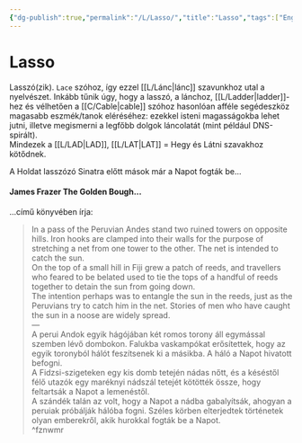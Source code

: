 ```yaml
---
{"dg-publish":true,"permalink":"/L/Lasso/","title":"Lasso","tags":["Englishtexttranslated"],"created":"2023-10-15T09:24","updated":"2024-10-25T22:31"}
---
```



# Lasso

Lasszó(zik). `Lace` szóhoz, így ezzel [[L/Lánc\|lánc]] szavunkhoz utal a nyelvészet. Inkább tűnik úgy, hogy a lasszó, a lánchoz, [[L/Ladder\|ladder]]-hez és vélhetően a [[C/Cable\|cable]] szóhoz hasonlóan afféle segédeszköz magasabb eszmék/tanok eléréséhez: ezekkel isteni magasságokba lehet jutni, illetve megismerni a legfőbb dolgok láncolatát (mint például DNS-spirált).  
Mindezek a [[L/LAD\|LAD]], [[L/LAT\|LAT]] = Hegy és Látni szavakhoz kötődnek.  



A Holdat lasszózó Sinatra előtt mások már a Napot fogták be...  

#### James Frazer The Golden Bough...  

...című könyvében írja:  
> In a pass of the Peruvian Andes stand two ruined towers on opposite hills. Iron hooks are clamped into their walls for the purpose of stretching a net from one tower to the other. The net is intended to catch the sun.  
> On the top of a small hill in Fiji grew a patch of reeds, and travellers who feared to be belated used to tie the tops of a handful of reeds together to detain the sun from going down.  
> The intention perhaps was to entangle the sun in the reeds, just as the Peruvians try to catch him in the net. Stories of men who have caught the sun in a noose are widely spread.  
> —  
> A perui Andok egyik hágójában két romos torony áll egymással szemben lévő dombokon. Falukba vaskampókat erősítettek, hogy az egyik toronyból hálót feszítsenek ki a másikba. A háló a Napot hivatott befogni.  
> A Fidzsi-szigeteken egy kis domb tetején nádas nőtt, és a késéstől félő utazók egy maréknyi nádszál tetejét kötötték össze, hogy feltartsák a Napot a lemenéstől.  
> A szándék talán az volt, hogy a Napot a nádba gabalyítsák, ahogyan a peruiak próbálják hálóba fogni. Széles körben elterjedtek történetek olyan emberekről, akik hurokkal fogták be a Napot.  
^fznwmr